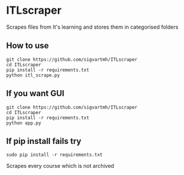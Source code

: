 # ITLscraper
Scrapes files from It's learning and stores them in categorised folders

## How to use
```
git clone https://github.com/sigvartmh/ITLscraper
cd ITLscraper
pip install -r requirements.txt
python itl_scrape.py
```
## If you want GUI
```
git clone https://github.com/sigvartmh/ITLscraper
cd ITLscraper
pip install -r requirements.txt
python app.py
```

## If pip install fails try
```
sudo pip install -r requirements.txt
```
Scrapes every course which is not archived
